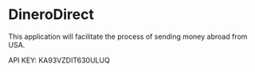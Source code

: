 # DineroDirect
This application will facilitate the process of sending money abroad from USA. 

API KEY:  KA93VZDIT630ULUQ
